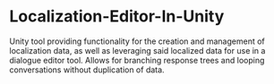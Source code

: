 # Localization-Editor-In-Unity

Unity tool providing functionality for the creation and management of localization data, as well as leveraging said localized data for use in a dialogue editor tool. Allows for branching response trees and looping conversations without duplication of data.
